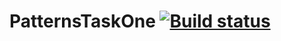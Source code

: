 # PatternsTaskOne [![Build status](https://ci.appveyor.com/api/projects/status/t6b6avv7u2upt74o?svg=true)](https://ci.appveyor.com/project/qadodov/patternstaskone)
